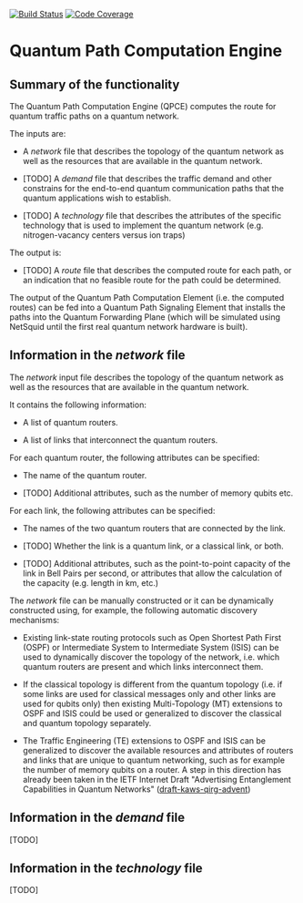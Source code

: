 [![Build Status](https://travis-ci.org/brunorijsman/quantum-path-computation-engine.svg?branch=master)](https://travis-ci.org/brunorijsman/quantum-path-computation-engine)   [![Code Coverage](https://codecov.io/gh/brunorijsman/quantum-path-computation-engine/branch/master/graph/badge.svg)](https://codecov.io/gh/brunorijsman/quantum-path-computation-engine)

# Quantum Path Computation Engine

## Summary of the functionality

The Quantum Path Computation Engine (QPCE) computes the route for quantum traffic paths on a
quantum network. 

The inputs are:

 * A _network_ file that describes the topology of the quantum network as well as the resources
   that are available in the quantum network.

 * [TODO] A _demand_ file that describes the traffic demand and other constrains for the end-to-end
   quantum communication paths that the quantum applications wish to establish.

 * [TODO] A _technology_ file that describes the attributes of the specific technology that is used
   to implement the quantum network (e.g. nitrogen-vacancy centers versus ion traps)

 The output is:

 * [TODO] A _route_ file that describes the computed route for each path, or an indication that no
   feasible route for the path could be determined.

The output of the Quantum Path Computation Element (i.e. the computed routes) can be fed into a
Quantum Path Signaling Element that installs the paths into the Quantum Forwarding Plane (which
will be simulated using NetSquid until the first real quantum network hardware is built).

## Information in the _network_ file

The _network_ input file describes the topology of the quantum network as well as the resources
that are available in the quantum network.

It contains the following information:

 * A list of quantum routers.

 * A list of links that interconnect the quantum routers.

For each quantum router, the following attributes can be specified:

 * The name of the quantum router.

 * [TODO] Additional attributes, such as the number of memory qubits etc.

For each link, the following attributes can be specified:

 * The names of the two quantum routers that are connected by the link.

 * [TODO] Whether the link is a quantum link, or a classical link, or both.

 * [TODO] Additional attributes, such as the point-to-point capacity of the link in Bell Pairs
   per second, or attributes that allow the calculation of the capacity (e.g. length in km, etc.)

The _network_ file can be manually constructed or it can be dynamically constructed using, for
example, the following automatic discovery mechanisms:

 * Existing link-state routing protocols such as Open Shortest Path First (OSPF) or Intermediate
   System to Intermediate System (ISIS) can be used to dynamically discover the topology of the
   network, i.e. which quantum routers are present and which links interconnect them.

 * If the classical topology is different from the quantum topology (i.e. if some links are used
   for classical messages only and other links are used for qubits only) then existing
   Multi-Topology (MT) extensions to OSPF and ISIS could be used or generalized to discover the
   classical and quantum topology separately.

 * The Traffic Engineering (TE) extensions to OSPF and ISIS can be generalized to discover the
   available resources and attributes of routers and links that are unique to quantum networking,
   such as for example the number of memory qubits on a router. A step in this direction has already
   been taken in the IETF Internet Draft "Advertising Entanglement
   Capabilities in Quantum Networks" ([draft-kaws-qirg-advent](https://datatracker.ietf.org/doc/draft-kaws-qirg-advent/))

## Information in the _demand_ file

[TODO]

## Information in the _technology_ file

[TODO]